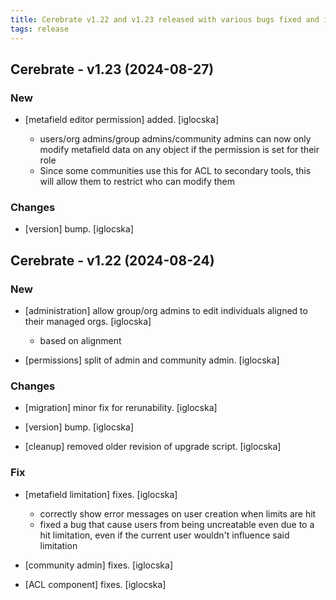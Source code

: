 ```yaml
---
title: Cerebrate v1.22 and v1.23 released with various bugs fixed and improvements
tags: release 
---
```


## Cerebrate - v1.23 (2024-08-27)

### New

* [metafield editor permission] added. [iglocska]

  - users/org admins/group admins/community admins can now only modify metafield data on any object if the permission is set for their role
  - Since some communities use this for ACL to secondary tools, this will allow them to restrict who can modify them

### Changes

* [version] bump. [iglocska]


## Cerebrate - v1.22 (2024-08-24)

### New

* [administration] allow group/org admins to edit individuals aligned to their managed orgs. [iglocska]

  - based on alignment

* [permissions] split of admin and community admin. [iglocska]

### Changes

* [migration] minor fix for rerunability. [iglocska]

* [version] bump. [iglocska]

* [cleanup] removed older revision of upgrade script. [iglocska]

### Fix

* [metafield limitation] fixes. [iglocska]

  - correctly show error messages on user creation when limits are hit
  - fixed a bug that cause users from being uncreatable even due to a hit limitation, even if the current user wouldn't influence said limitation

* [community admin] fixes. [iglocska]

* [ACL component] fixes. [iglocska]
